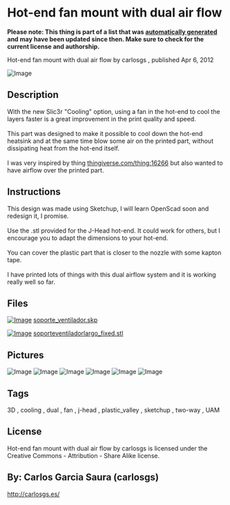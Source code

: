 Hot-end fan mount with dual air flow
===============
**Please note: This thing is part of a list that was [automatically generated](https://github.com/carlosgs/export-things) and may have been updated since then. Make sure to check for the current license and authorship.**  

Hot-end fan mount with dual air flow  by carlosgs , published Apr 6, 2012

![Image](img/soporteventiladorlargo_fixed_display_large.jpg)

Description
--------
With the new Slic3r "Cooling" option, using a fan in the hot-end to cool the layers faster is a great improvement in the print quality and speed.<br />
<br />
This part was designed to make it possible to cool down the hot-end heatsink and at the same time blow some air on the printed part, without dissipating heat from the hot-end itself.<br />
<br />
I was very inspired by thing <a href="http://www.thingiverse.com/thing:16266" target="_blank" rel="nofollow">thingiverse.com/thing:16266</a> but also wanted to have airflow over the printed part.<br />

Instructions
--------
This design was made using Sketchup, I will learn OpenScad soon and redesign it, I promise.<br />
<br />
Use the .stl provided for the J-Head hot-end. It could work for others, but I encourage you to adapt the dimensions to your hot-end.<br />
<br />
You can cover the plastic part that is closer to the nozzle with some kapton tape.<br />
<br />
I have printed lots of things with this dual airflow system and it is working really well so far.<br />

Files
--------
[![Image](img/Gears_preview_tinycard.jpg)](soporte_ventilador.skp)
 [ soporte_ventilador.skp](soporte_ventilador.skp)  

[![Image](img/soporteventiladorlargo_fixed_preview_tinycard.jpg)](soporteventiladorlargo_fixed.stl)
 [ soporteventiladorlargo_fixed.stl](soporteventiladorlargo_fixed.stl)  



Pictures
--------
![Image](img/2012-04-05_23.30.18_display_large.jpg)
![Image](img/2012-04-05_23.29.14_display_large.jpg)
![Image](img/2012-04-05_21.02.25_display_large.jpg)
![Image](img/2012-04-05_21.17.35_display_large.jpg)
![Image](img/airflow_display_large.jpg)
![Image](img/2012-04-05_21.27.10_display_large.jpg)


Tags
--------
3D , cooling , dual , fan , j-head , plastic_valley , sketchup , two-way , UAM  

  

License
--------
Hot-end fan mount with dual air flow by carlosgs is licensed under the Creative Commons - Attribution - Share Alike license.  



By: Carlos Garcia Saura (carlosgs)
--------
<http://carlosgs.es/>